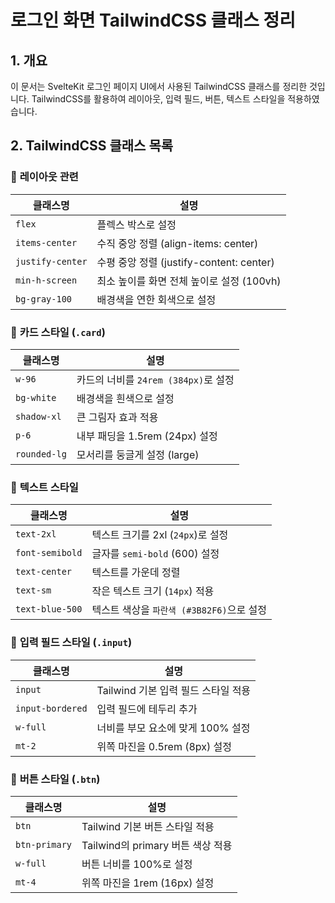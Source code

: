 # 로그인 화면 TailwindCSS 클래스 정리

## 1. 개요

이 문서는 SvelteKit 로그인 페이지 UI에서 사용된 TailwindCSS 클래스를 정리한 것입니다. TailwindCSS를 활용하여 레이아웃, 입력 필드, 버튼, 텍스트 스타일을 적용하였습니다.

## 2. TailwindCSS 클래스 목록

### 🔹 **레이아웃 관련**

| 클래스명         | 설명                                      |
| ---------------- | ----------------------------------------- |
| `flex`           | 플렉스 박스로 설정                        |
| `items-center`   | 수직 중앙 정렬 (align-items: center)      |
| `justify-center` | 수평 중앙 정렬 (justify-content: center)  |
| `min-h-screen`   | 최소 높이를 화면 전체 높이로 설정 (100vh) |
| `bg-gray-100`    | 배경색을 연한 회색으로 설정               |

### 🔹 **카드 스타일 (`.card`)**

| 클래스명     | 설명                                 |
| ------------ | ------------------------------------ |
| `w-96`       | 카드의 너비를 `24rem (384px)`로 설정 |
| `bg-white`   | 배경색을 흰색으로 설정               |
| `shadow-xl`  | 큰 그림자 효과 적용                  |
| `p-6`        | 내부 패딩을 1.5rem (24px) 설정       |
| `rounded-lg` | 모서리를 둥글게 설정 (large)         |

### 🔹 **텍스트 스타일**

| 클래스명        | 설명                                      |
| --------------- | ----------------------------------------- |
| `text-2xl`      | 텍스트 크기를 2xl (`24px`)로 설정         |
| `font-semibold` | 글자를 `semi-bold` (600) 설정             |
| `text-center`   | 텍스트를 가운데 정렬                      |
| `text-sm`       | 작은 텍스트 크기 (`14px`) 적용            |
| `text-blue-500` | 텍스트 색상을 `파란색 (#3B82F6)`으로 설정 |

### 🔹 **입력 필드 스타일 (`.input`)**

| 클래스명         | 설명                                |
| ---------------- | ----------------------------------- |
| `input`          | Tailwind 기본 입력 필드 스타일 적용 |
| `input-bordered` | 입력 필드에 테두리 추가             |
| `w-full`         | 너비를 부모 요소에 맞게 100% 설정   |
| `mt-2`           | 위쪽 마진을 0.5rem (8px) 설정       |

### 🔹 **버튼 스타일 (`.btn`)**

| 클래스명      | 설명                              |
| ------------- | --------------------------------- |
| `btn`         | Tailwind 기본 버튼 스타일 적용    |
| `btn-primary` | Tailwind의 primary 버튼 색상 적용 |
| `w-full`      | 버튼 너비를 100%로 설정           |
| `mt-4`        | 위쪽 마진을 1rem (16px) 설정      |
